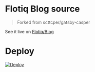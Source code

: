 # Flotiq Blog source

> Forked from scttcper/gatsby-casper

See it live on [Flotiq/Blog](https://flotiq.com/blog/)


# Deploy

[![Deploy](https://www.herokucdn.com/deploy/button.svg)](https://heroku.com/deploy?template=https://github.com/flotiq/flotiq-blog)
